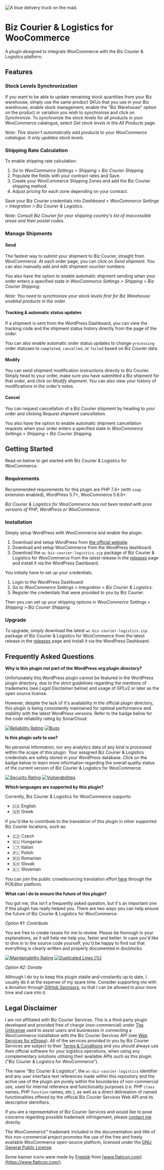![A blue delivery truck on the road.](docs/img/banner.png)

# Biz Courier & Logistics for WooCommerce

A plugin designed to integrate WooCommerce with the Biz Courier & Logistics platform.

## Features

### Stock Levels Synchronization

If you want to be able to update remaining stock quantities from your Biz warehouse, simply use the same product SKUs that you use in your Biz warehouse, enable stock management, enable the "Biz Warehouse" option on the product or variation you wish to synchronise and click on _Synchronize_. To synchronize the stock levels for all products in your WooCommerce catalogue, select _Get stock levels_ in the _All Products_ page.

_Note: This doesn't automatically add products to your WooCommerce catalogue. It only updates stock levels._

### Shipping Rate Calculation

To enable shipping rate calculation:

1. Go to _WooCommerce Settings > Shipping > Biz Courier Shipping_.
1. Populate the fields with your contract rates and Save.
1. Create your WooCommerce Shipping Zones and add the Biz Courier shipping method.
1. Adjust pricing for each zone depending on your contract.

Save your Biz Courier credentials into _Dashboard > WooCommerce Settings > Integration > Biz Courier & Logistics_.

_Note: Consult Biz Courier for your shipping country's list of inaccessible areas and their postal codes._

### Manage Shipments

#### Send

The fastest way to submit your shipment to Biz Courier, straight from WooCommerce. At each order page, you can click on _Send shipment_. You can also manually add and edit shipment voucher numbers.

You also have the option to enable automatic shipment sending when your order enters a specified state in _WooCommerce Settings > Shipping > Biz Courier Shipping_.

_Note: You need to synchronize your stock levels first for Biz Warehouse enabled products in the order._

#### Tracking & automatic status updates

If a shipment is sent from the WordPress Dashboard, you can view the tracking code and the shipment status history directly from the page of the order.

You can also enable automatic order status updates to change `processing` order statuses to `completed`, `cancelled`, or `failed` based on Biz Courier data.

#### Modify

You can send shipment modification instructions directly to Biz Courier. Simply head to your order, make sure you have submitted a Biz shipment for that order, and click on _Modify shipment_. You can also view your history of modifications in the order's notes.

#### Cancel

You can request cancellation of a Biz Courier shipment by heading to your order and clicking _Request shipment cancellation_.

You also have the option to enable automatic shipment cancellation requests when your order enters a specified state in _WooCommerce Settings > Shipping > Biz Courier Shipping_.

## Getting Started

Read on below to get started with Biz Courier & Logistics for WooCommerce.

### Requirements

Recommended requirements for this plugin are PHP 7.4+ (with `soap` extension enabled), WordPress 5.7+, WooCommerce 5.6.0+.

_Biz Courier & Logistics for WooCommerce has not been tested with prior versions of PHP, WordPress or WooCommerce._

### Installation

Simply setup WordPress with WooCommerce and enable the plugin.

1. Download and setup WordPress from [the official website](https://wordpress.org/).
1. Download and setup WooCommerce from the WordPress dashboard.
1. Download the `wc-biz-courier-logistics.zip` package of Biz Courier & Logistics for WooCommerce from the latest release in the [releases](https://github.com/alexandrosraikos/woocommerce-biz-courier-logistics/releases) page and install it via the WordPress Dashboard.

You initially have to set up your credentials.

1. Login to the WordPress Dashboard
1. Go to _WooCommerce Settings > Integration > Biz Courier & Logistics_.
1. Register the credentials that were provided to you by Biz Courier.

Then you can set up your shipping options in _WooCommerce Settings > Shipping > Biz Courier Shipping_.

### Upgrade

To upgrade, simply download the latest `wc-biz-courier-logistics.zip` package of Biz Courier & Logistics for WooCommerce from the latest release in the [releases](https://github.com/alexandrosraikos/woocommerce-biz-courier-logistics/releases) page and install it via the WordPress Dashboard.

## Frequently Asked Questions

**Why is this plugin not part of the WordPress.org plugin directory?**

Unfortunately this WordPress plugin cannot be featured in the WordPress plugin directory, due to the strict guidelines regarding the mentions of trademarks (see _Legal Disclaimer_ below) and usage of GPLv2 or later as the open source license.

However, despite the lack of it's availability in the official plugin directory, this plugin is being consistently maintained for optimal performance and stability with the latest WordPress versions. Refer to the badge below for the code reliability rating by SonarCloud:

[![Reliability Rating](https://sonarcloud.io/api/project_badges/measure?project=alexandrosraikos_woocommerce-biz-courier-logistics&metric=reliability_rating)](https://sonarcloud.io/summary/new_code?id=alexandrosraikos_woocommerce-biz-courier-logistics)
[![Bugs](https://sonarcloud.io/api/project_badges/measure?project=alexandrosraikos_woocommerce-biz-courier-logistics&metric=bugs)](https://sonarcloud.io/summary/new_code?id=alexandrosraikos_woocommerce-biz-courier-logistics)

**Is this plugin safe to use?**

No personal information, nor any analytics data of any kind is processed within the scope of this plugin. Your assigned Biz Courier & Logistics credentials are safely stored in your WordPress database. Click on the badge below to learn more information regarding the overall quality status of the current version of Biz Courier & Logistics for WooCommerce:

[![Security Rating](https://sonarcloud.io/api/project_badges/measure?project=alexandrosraikos_woocommerce-biz-courier-logistics&metric=security_rating)](https://sonarcloud.io/summary/new_code?id=alexandrosraikos_woocommerce-biz-courier-logistics)
[![Vulnerabilities](https://sonarcloud.io/api/project_badges/measure?project=alexandrosraikos_woocommerce-biz-courier-logistics&metric=vulnerabilities)](https://sonarcloud.io/summary/new_code?id=alexandrosraikos_woocommerce-biz-courier-logistics)

**Which languages are supported by this plugin?**

Currently, Biz Courier & Logistics for WooCommerce supports:

- :us: English
- :greece: Greek

If you'd like to contribute to the translation of this plugin in other supported Biz Courier locations, such as:

- :czech_republic: Czech
- :hungary: Hungarian
- :it: Italian
- :poland: Polish
- :romania: Romanian
- :slovakia: Slovak
- :slovenia: Slovenian

You can join the public crowdsourcing translation effort [here](https://poeditor.com/join/project?hash=Vkqajt1Tio) through the POEditor platform.

**What can I do to ensure the future of this plugin?**

You got me, this isn't a frequently asked question, but it's an important one if this plugin has really helped you. There are two ways you can help ensure the future of Biz Courier & Logistics for WooCommerce.

_Option #1: Contribute_

You are free to create issues for me to review. Please be thorough in your explanations, as it will help me help you, faster and better. In case you'd like to dive in to the source code yourself, you'd be happy to find out that everything is clearly written and properly documented in docblocks.

[![Maintainability Rating](https://sonarcloud.io/api/project_badges/measure?project=alexandrosraikos_woocommerce-biz-courier-logistics&metric=sqale_rating)](https://sonarcloud.io/summary/new_code?id=alexandrosraikos_woocommerce-biz-courier-logistics)
[![Duplicated Lines (%)](https://sonarcloud.io/api/project_badges/measure?project=alexandrosraikos_woocommerce-biz-courier-logistics&metric=duplicated_lines_density)](https://sonarcloud.io/summary/new_code?id=alexandrosraikos_woocommerce-biz-courier-logistics)

_Option #2: Donate_

Although I do try to keep this plugin stable and constantly up to date, I usually do it at the expense of my spare time. Consider supporting me with a donation through [GitHub Sponsors](https://github.com/sponsors/alexandrosraikos), so that I can be allowed to pour more time and care into it.

## Legal Disclaimer

I am not affiliated with Biz Courier Services. This is a third party plugin developed and provided free of charge (non-commercial) under [The Unlicense](https://unlicense.org) used to assist users and businesses in connecting a WooCommerce installation with the Biz Courier Services API (see [Web Services for eShops](https://www.bizcourier.eu/WebServices)). All of the services provided to you by Biz Courier Services are subject to their [Terms & Conditions](https://www.bizcourier.eu/faq/usefulinformation.html) and you should always use their official software for your logistics operations, when using any complementary solutions utilising their available APIs such as this plugin ("Biz Courier & Logistics for WooCommerce").

The name "Biz Courier & Logistics", the `wc-biz-courier-logistics` identifier and any user interface text references made within this repository and the active use of the plugin are purely within the boundaries of non-commercial use, used for internal reference and functionality purposes (i.e. PHP `class` names, PHP `function` names, etc.), as well as a direct delineation of named functionalities offered by the official Biz Courier Services Web API and its descriptive identifiers.

If you are a representative of Biz Courier Services and would like to pose concerns regarding possible trademark infringement, please [contact me](https://www.araikos.gr/en/contact) directly.

The WooCommerce™️ trademark included in the documentation and title of this non-commercial project promotes the use of the free and freely available WooCommerce open-source platform, licensed under the [GNU General Public License](https://github.com/woocommerce/woocommerce/blob/trunk/license.txt).

Some banner icons were made by [Freepik]("https://www.freepik.com") from [www.flaticon.com](https://www.flaticon.com/).
